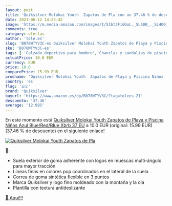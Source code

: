 ```yaml
---
layout: post
title: 'Quiksilver Molokai Youth  Zapatos de Pla con un 37.46 % de descuento'
date: 2021-06-12 14:55:42
image: 'https://m.media-amazon.com/images/I/51bt3FiGGoL._SL500_._SL400_.jpg'
comments: true
category: ofertas
author: 'tole.es'
slug: 'B078WTYV3C-es Quiksilver Molokai Youth Zapatos de Playa y Piscina Niños...'
sku: 'B078WTYV3C-es'
tags: [ 'Calzado deportivo para hombre','Chanclas y sandalias de piscina para hombre','Zapatillas y calzado deportivo para hombre','Zapatos','Zapatos para hombre','Zapatos y complementos','quiksilver','zapatos', ]
actualPrice: 10.0 EUR
currency: EUR
price: 10.0
comparePrice: 15.99 EUR
prodname: 'Quiksilver Molokai Youth  Zapatos de Playa y Piscina Niños  Azul  Blue/Red/Blue Xbrb   37 EU'
country: 'es'
flag: '🇪🇸'
brand: 'Quiksilver'
buyurl: 'https://www.amazon.es/dp/B078WTYV3C/?tag=tolees-21'
descuento: '37.46'
average: '12.995'
---
```


En este momento está [Quiksilver Molokai Youth  Zapatos de Playa y Piscina Niños  Azul  Blue/Red/Blue Xbrb   37 EU](https://www.amazon.es/dp/B078WTYV3C/?tag=tolees-21) a 10.0 EUR (original: 15.99 EUR) (37.46 %  de descuento) en el siguiente enlace!

[![Quiksilver Molokai Youth  Zapatos de Pla](https://m.media-amazon.com/images/I/51bt3FiGGoL._SL500_._SL400_.jpg)](https://www.amazon.es/dp/B078WTYV3C/?tag=tolees-21)

🔎:

- Suela exterior de goma adherente con logos en muescas multi-ángulo para mayor tracción
- Líneas finas en colores pop coordinados en el lateral de la suela
- Correa de goma sintética flexible en 3 puntos
- Marca Quiksilver y logo fino moldeado con la montaña y la ola
- Plantilla con textura antideslizante

[🛒 Aquí!!!](https://www.amazon.es/dp/B078WTYV3C/?tag=tolees-21)
